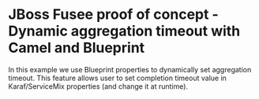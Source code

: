 JBoss Fusee proof of concept - Dynamic aggregation timeout with Camel and Blueprint
=========

In this example we use Blueprint properties to dynamically set aggregation timeout. This feature allows user to set completion timeout value in Karaf/ServiceMix properties (and change it at runtime).
